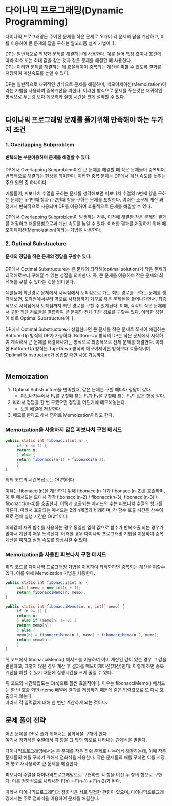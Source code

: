 # 다이나믹 프로그래밍(Dynamic Programming)
다이나믹 프로그래밍은 주어진 문제를 작은 문제로 쪼개어 각 문제의 답을 계산하고,
이를 이용하여 큰 문제의 답을 구하는 알고리즘 설계 기법이다.

DP는 일반적으로 최적화 문제를 해결하는데 사용한다. 예를 들어 특정 값이나 조건에 따라
최소 또는 최대 값을 찾는 것과 같은 문제를 해결할 때 사용한다.
<br>
DP는 이러한 문제를 해결하는 데 효율적이며 중복되는 계산을 피할 수 있도록 결과를 저장하여 계산속도를 높일 수 있다.

DP는 일반적으로 재귀적인 방식으로 문제를 해결하며, 메모이제이션(Memoization)이라는 기법을 사용하여 중복계산을 피한다.
이러한 방식으로 문제를 푸는것은 재귀적인 방식으로 푸는것 보다 메모리와 실행 시간을 크게 절약할 수 있다.
<br><br>


## 다이나믹 프로그래밍 문제를 풀기위해 만족해야 하는 두가지 조건
### 1. Overlapping Subproblem
#### 반복되는 부분이용하여 문제를 해결할 수 있다.
DP에서 Overlapping Subproblem이란 큰 문제를 해결할 때 작은 문제들이 중복되어 반복적으로 해결되는 현상을 의미한다.
이러한 중복 문제는 DP에서 계산 속도를 늦추는 주요 원인 중 하나이다.

예를들어, 피보나치 수열을 구하는 문제를 생각해보면 피보나치 수열의 n번째 항을 구하는 문제는
n-1번째 항과 n-2번째 항을 구하는 문제를 포함한다.
이러한 소문제 계산 과정에서 반복적으로 사용되며 DP를 이용하여 효율적으로 문제를 해결할 수 있다.

DP에서 Overlapping Subproblem이 발생하는 경우, 이전에 해결한 작은 문제의 결과를 저장하고 재활용함으로써 계산 속도를 높일 수 있다.
이러한 결과를 저장하기 위해 메모이제이션(Memoization)이라는 기법을 사용한다.


### 2. Optimal Substructure
#### 문제의 정답을 작은 문제의 정답을 구할수 있다.
DP에서 Optimal Substructure는 큰 문제의 최적해(optimal solution)가 작은 문제의 최적해로부터 구해질 수 있는 성질을 의미한다.
즉, 큰 문제를 이용하여 작은 문제의 최적해를 구할 수 있다는 것을 의미한다.

예를들어 최단경로 문제에서 시작점에서 도착점으로 가는 최단 경로를 구하는 문제를 생각해보면,
도착점에서부터 역으로 시작점까지 거꾸로 작은 문제들을 풀어나가면서,
최종적으로 시작점에서 도착점까지 최단 경로를 구할 수 있게된다.
이때, 각각의 작은 문제에서 구한 최단 경로들을 결합하여 큰 문제인 전체 최단 경로를 구할수 있다.
이러한 성질이 바로 Optimal Substructure이다.

DP에서 Optimal Substructure가 성립한다면 큰 문제를 작은 문제로 쪼개어 해결하는 Bottom-Up 방식의 DP가 가능하다.
Bottom-Up 방식의 DP는 작은 문제에서 시작하여 계속해서 큰 문제를 해결해나가는 방식으로 최종적으로 전체 문제를 해결한다.
이러한 Bottom-Up 방식은 Top-Down 방식의 메모이제이션 방식보다 효율적이며 Optimal Substructure가 성립할 때만 사용 가능하다.
<br><br>

## Memoization
1. Optimal Substructure을 만족할때, 같은 문제는 구할 때마다 정답이 같다.
   - 피보나지수에서 F₉를 구할때 찾는 F₃과 F₇을 구할때 찾는 F₃의 값은 항상 같다.
2. 따라서 정답을 한 번 구했으면 정답을 어딘가에 메모해놓는다.
   - 보통 배열에 저장한다.
3. 메모를 한다고 해서 영어로 Memoization이라고 한다.

### Memoization을 사용하지 않은 피보나치 구현 메서드
```java
public static int fibonacci(int n) {
     if (n <= 1) {
     return n;
     } else {
     return fibonacci(n-1) + fibonacci(n-2);
     }
}
```
위의 코드의 시간복잡도는 O(2ⁿ)이다.

이유는 fibonacci(n)을 계산하기 위해 fibonacci(n-1)과 fibonacci(n-2)를 호출하며,
이 두 메서드는 또다시 각각 fibonacci(n-2) / fibonacci(n-3), fibonacci(n-3) / fibonacci(n-4)를 호출한다.
이렇게 호출되는 메서드의 수는 피보나치 수열의 형태를 따른다. 따라서 호출되는 메서드는 2의 n제곱과 비례하며,
각 함수 호출 시간은 상수이므로 전체 실행 시간은 O(2ⁿ)이다.

이와같이 재귀 함수를 사용하는 경우 동일한 입력 값으로 함수가 반복호출 되는 경우가 많아서 계산이 매우 느려진다.
이러한 경우 다이나믹 프로그래밍 기법을 이용하여 중복 계산을 피하고 실행 속도를 향상시킬 수 있다.

### Memoization을 사용한 피보나치 구현 메서드
위의 코드를 다이나믹 프로그래밍 기법을 이용하여 최적화하면 중복되는 계산을 피할수 있다.
이를 위해 Memoization 기법을 사용한다.
```java
public static int fibonacci(int n) {
     int[] memo = new int[n + 1];
     return fibonacciMemo(n, memo);
}

public static int fibonacciMemo(int n, int[] memo) {
     if (n <= 1) {
     return n;
     } else if (memo[n] != 0) {
     return memo[n];
     } else {
     memo[n] = fibonacciMemo(n-1, memo) + fibonacciMemo(n-2, memo);
     return memo[n];
     }
}
```
위 코드에서 fibonacciMemo() 메서드를 이용하여 이미 계산된 값이 있는 경우 그 값을 반환하고,
그렇지 않은 경우 계산 후 결과를 메모이제이션(저장)한다. 이렇게 하면 중복 계산을 피할 수 있기 때문에 실행시간을 크게 줄일 수 있다.

위 코드의 시간복잡도는 O(n)으로 훨씬 효율적이다. 이유는 fibonacciMemo() 메서드는 한 번 호출 되면
memo 배열에 결과를 저장하기 때문에 같은 입력값으로 또 다시 호출되지 않는다. <br>
따라서 각 입력값에 대해 한 번만 계산하게 되는 것이다.

## 문제 풀이 전략
어떤 문제를 DP로 풀기 위해서는 점화식을 구해야 한다. <br>
여기서 점화식은 수열에서 각 항을 그 앞의 항으로 나타내는 관계식을 말한다.

다이나믹프로그래밍에서는 큰 문제를 작은 하위 문제로 나누어서 해결하는데,
이때 작은 문제들의 해를 구하기 위해서 점화식을 사용한다.
작은 문제들의 해를 구하면 이를 저장해 놓고 재사용하여 큰 문제를 해결한다.

피보나치 수열을 다이나믹프로그래밍으로 구현하면 각 항을 이전 두 항의 합으로 구한다.
이를 점화식으로 나타내면 F(n) = F(n-1) + F(n-2)가 된다.

따라서 다이나믹프로그래밍과 점화식은 서로 밀접한 관련이 있으며, 다이나믹프로그래밍에서는 주로 점화식을 이용하여 문제를 해결한다.


